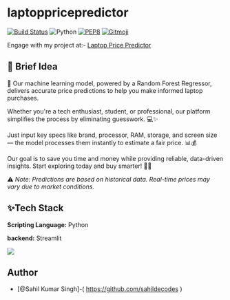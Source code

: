 # laptoppricepredictor

[![Build Status](https://travis-ci.org/swapagarwal/JARVIS-on-Messenger.svg?branch=master)](https://travis-ci.org/swapagarwal/JARVIS-on-Messenger)
![Python](https://img.shields.io/badge/python-3.8.3-blue.svg)
[![PEP8](https://img.shields.io/badge/code%20style-pep8-orange.svg)](https://www.python.org/dev/peps/pep-0008/)
[![Gitmoji](https://img.shields.io/badge/gitmoji-%20🚀%20🐳-FFDD67.svg)](https://gitmoji.carloscuesta.me)

Engage with my project at:- [Laptop Price Predictor](https://laptoppricepredictor.streamlit.app/)

## 🚀 Brief Idea

🎯 Our machine learning model, powered by a Random Forest Regressor, delivers accurate price predictions to help you make informed laptop purchases.

Whether you're a tech enthusiast, student, or professional, our platform simplifies the process by eliminating guesswork. 💻✨

Just input key specs like brand, processor, RAM, storage, and screen size — the model processes them instantly to estimate a fair price. 📊💰

Our goal is to save you time and money while providing reliable, data-driven insights. Start exploring today and buy smarter! 🚀🔮

⚠️ *Note: Predictions are based on historical data. Real-time prices may vary due to market conditions.*


## ✨Tech Stack

**Scripting Language:** Python

**backend:** Streamlit



<img src="https://github.com/AdityaWadkar/laptoppricepredictor/assets/67093170/461ec525-a969-4189-9599-e622946815c9">


## Author

- [@Sahil Kumar Singh]-( https://github.com/sahildecodes )
